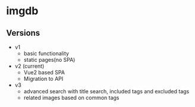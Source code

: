 # imgdb

## Versions

* v1
	- basic functionality
	- static pages(no SPA)
* v2 (current)
	- Vue2 based SPA
	- Migration to API
* v3
    - advanced search with title search, included tags and excluded tags
    - related images based on common tags